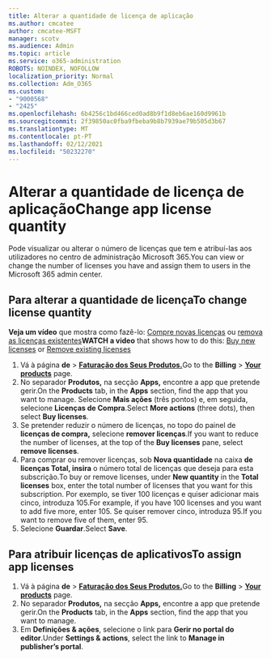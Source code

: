 ```yaml
---
title: Alterar a quantidade de licença de aplicação
ms.author: cmcatee
author: cmcatee-MSFT
manager: scotv
ms.audience: Admin
ms.topic: article
ms.service: o365-administration
ROBOTS: NOINDEX, NOFOLLOW
localization_priority: Normal
ms.collection: Adm_O365
ms.custom:
- "9000568"
- "2425"
ms.openlocfilehash: 6b4256c1bd466ced0ad8b9f1d8eb6ae160d9961b
ms.sourcegitcommit: 2f39850ac0fba9fbeba9b8b7939ae79b505d3b67
ms.translationtype: MT
ms.contentlocale: pt-PT
ms.lasthandoff: 02/12/2021
ms.locfileid: "50232270"
---
```

# <a name="change-app-license-quantity"></a><span data-ttu-id="4ed16-102">Alterar a quantidade de licença de aplicação</span><span class="sxs-lookup"><span data-stu-id="4ed16-102">Change app license quantity</span></span>

<span data-ttu-id="4ed16-103">Pode visualizar ou alterar o número de licenças que tem e atribuí-las aos utilizadores no centro de administração Microsoft 365.</span><span class="sxs-lookup"><span data-stu-id="4ed16-103">You can view or change the number of licenses you have and assign them to users in the Microsoft 365 admin center.</span></span>

## <a name="to-change-license-quantity"></a><span data-ttu-id="4ed16-104">Para alterar a quantidade de licença</span><span class="sxs-lookup"><span data-stu-id="4ed16-104">To change license quantity</span></span>

<span data-ttu-id="4ed16-105">**Veja um vídeo** que mostra como fazê-lo: [Compre novas licenças](https://go.microsoft.com/fwlink/p/?linkid=2154857) ou [remova as licenças existentes](https://go.microsoft.com/fwlink/p/?linkid=2154938)</span><span class="sxs-lookup"><span data-stu-id="4ed16-105">**WATCH a video** that shows how to do this: [Buy new licenses](https://go.microsoft.com/fwlink/p/?linkid=2154857) or [Remove existing licenses](https://go.microsoft.com/fwlink/p/?linkid=2154938)</span></span>

1. <span data-ttu-id="4ed16-106">Vá à página **de**  >  **[Faturação dos Seus Produtos.](https://go.microsoft.com/fwlink/p/?linkid=842054)**</span><span class="sxs-lookup"><span data-stu-id="4ed16-106">Go to the **Billing** > **[Your products](https://go.microsoft.com/fwlink/p/?linkid=842054)** page.</span></span>
2. <span data-ttu-id="4ed16-107">No separador **Produtos,** na secção **Apps,** encontre a app que pretende gerir.</span><span class="sxs-lookup"><span data-stu-id="4ed16-107">On the **Products** tab, in the **Apps** section, find the app that you want to manage.</span></span> <span data-ttu-id="4ed16-108">Selecione **Mais ações** (três pontos) e, em seguida, selecione **Licenças de Compra**.</span><span class="sxs-lookup"><span data-stu-id="4ed16-108">Select **More actions** (three dots), then select **Buy licenses**.</span></span>
3. <span data-ttu-id="4ed16-109">Se pretender reduzir o número de licenças, no topo do painel de **licenças de compra,** selecione **remover licenças**.</span><span class="sxs-lookup"><span data-stu-id="4ed16-109">If you want to reduce the number of licenses, at the top of the **Buy licenses** pane, select **remove licenses**.</span></span>
4. <span data-ttu-id="4ed16-110">Para comprar ou remover licenças, sob **Nova quantidade** na caixa **de licenças Total, insira** o número total de licenças que deseja para esta subscrição.</span><span class="sxs-lookup"><span data-stu-id="4ed16-110">To buy or remove licenses, under **New quantity** in the **Total licenses** box, enter the total number of licenses that you want for this subscription.</span></span> <span data-ttu-id="4ed16-111">Por exemplo, se tiver 100 licenças e quiser adicionar mais cinco, introduza 105.</span><span class="sxs-lookup"><span data-stu-id="4ed16-111">For example, if you have 100 licenses and you want to add five more, enter 105.</span></span> <span data-ttu-id="4ed16-112">Se quiser remover cinco, introduza 95.</span><span class="sxs-lookup"><span data-stu-id="4ed16-112">If you want to remove five of them, enter 95.</span></span>
5. <span data-ttu-id="4ed16-113">Selecione **Guardar**.</span><span class="sxs-lookup"><span data-stu-id="4ed16-113">Select **Save**.</span></span>

## <a name="to-assign-app-licenses"></a><span data-ttu-id="4ed16-114">Para atribuir licenças de aplicativos</span><span class="sxs-lookup"><span data-stu-id="4ed16-114">To assign app licenses</span></span>

1. <span data-ttu-id="4ed16-115">Vá à página **de**  >  **[Faturação dos Seus Produtos.](https://go.microsoft.com/fwlink/p/?linkid=842054)**</span><span class="sxs-lookup"><span data-stu-id="4ed16-115">Go to the **Billing** > **[Your products](https://go.microsoft.com/fwlink/p/?linkid=842054)** page.</span></span>
2. <span data-ttu-id="4ed16-116">No separador **Produtos,** na secção **Apps,** encontre a app que pretende gerir.</span><span class="sxs-lookup"><span data-stu-id="4ed16-116">On the **Products** tab, in the **Apps** section, find the app that you want to manage.</span></span>
3. <span data-ttu-id="4ed16-117">Em **Definições & ações**, selecione o link para **Gerir no portal do editor**.</span><span class="sxs-lookup"><span data-stu-id="4ed16-117">Under **Settings & actions**, select the link to **Manage in publisher’s portal**.</span></span>